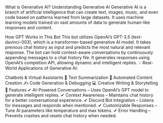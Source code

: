 What is Generative AI?
Understanding Generative AI
Generative AI is a branch of artificial intelligence that can create text, images, music, and even code based on patterns learned from large datasets. It uses machine learning models trained on vast amounts of data to generate human-like responses and content.

How GPT Works in This Bot
This bot utilizes OpenAI’s GPT-3.5 (text-davinci-003), which is a transformer-based generative AI model.
It takes previous chat history as input and predicts the most natural and relevant response.
The bot can hold context-aware conversations by continuously appending messages to a chat history file.
It generates responses using OpenAI’s completion API, allowing dynamic and intelligent replies.
💡 Real-World Applications of Generative AI:

Chatbots & Virtual Assistants 🤖
Text Summarization 📝
Automated Content Creation ✍
Code Generation & Debugging 💻
Creative Writing & Storytelling 📖
Features
✔ AI-Powered Conversations – Uses OpenAI’s GPT model to generate intelligent replies.
✔ Context Awareness – Maintains chat history for a better conversational experience.
✔ Discord Bot Integration – Listens for messages and responds when mentioned.
✔ Customizable Responses – Tune AI parameters like temperature and max tokens.
✔ Error Handling – Prevents crashes and resets chat history when needed.
